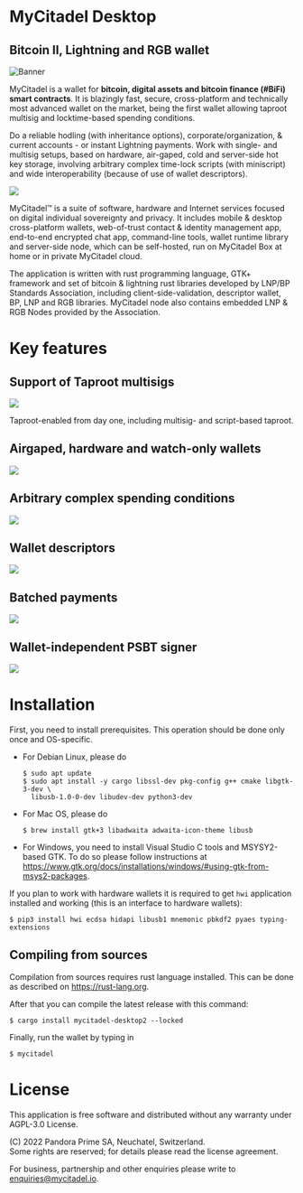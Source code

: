 # MyCitadel Desktop

## Bitcoin II, Lightning and RGB wallet

![Banner](assets/banner.jpg)

MyCitadel is a wallet for **bitcoin, digital assets and bitcoin finance (#BiFi) 
smart contracts**. It is blazingly fast, secure, cross-platform and technically 
most advanced wallet on the market, being the first wallet allowing taproot
multisig and locktime-based spending conditions.

Do a reliable hodling (with inheritance options), corporate/organization, &
current accounts - or instant Lightning payments. Work with single- and 
multisig setups, based on hardware, air-gaped, cold and server-side hot key 
storage, involving arbitrary complex time-lock scripts (with miniscript) and 
wide interoperability (because of use of wallet descriptors). 

![](assets/screenshots/linux/history.png)

MyCitadel™ is a suite of software, hardware and Internet services focused on 
digital individual sovereignty and privacy. It includes mobile &amp; desktop 
cross-platform wallets, web-of-trust contact &amp; identity management app, 
end-to-end encrypted chat app, command-line tools, wallet runtime library and 
server-side node, which can be self-hosted, run on MyCitadel Box at home or in 
private MyCitadel cloud.

The application is written with rust programming language, GTK+ framework and 
set of bitcoin &amp; lightning rust libraries developed by LNP/BP Standards 
Association, including client-side-validation, descriptor wallet, BP, LNP and 
RGB libraries. MyCitadel node also contains embedded LNP &amp; RGB Nodes 
provided by the Association.

# Key features

## Support of Taproot multisigs

![](assets/screenshots/linux/launcher.png)

Taproot-enabled from day one, including multisig- and script-based taproot.

## Airgaped, hardware and watch-only wallets

![](assets/screenshots/linux/signers.png)

## Arbitrary complex spending conditions

![](assets/screenshots/linux/conditions.png)

## Wallet descriptors

![](assets/screenshots/linux/descriptor.png)

## Batched payments

![](assets/screenshots/linux/pay.png)

## Wallet-independent PSBT signer

![](assets/screenshots/linux/psbt.png)


# Installation

First, you need to install prerequisites. This operation should be done only
once and OS-specific.

- For Debian Linux, please do
    ```console
    $ sudo apt update
    $ sudo apt install -y cargo libssl-dev pkg-config g++ cmake libgtk-3-dev \
      libusb-1.0-0-dev libudev-dev python3-dev
    ```

- For Mac OS, please do
    ```console
    $ brew install gtk+3 libadwaita adwaita-icon-theme libusb
    ```

- For Windows, you need to install Visual Studio C tools and MSYSY2-based GTK.
  To do so please follow instructions at
  <https://www.gtk.org/docs/installations/windows/#using-gtk-from-msys2-packages>.

If you plan to work with hardware wallets it is required to get `hwi`
application installed and working (this is an interface to hardware wallets):
```console
$ pip3 install hwi ecdsa hidapi libusb1 mnemonic pbkdf2 pyaes typing-extensions
```

## Compiling from sources

Compilation from sources requires rust language installed. This can be done
as described on <https://rust-lang.org>. 

After that you can compile the latest release with this command:

```console
$ cargo install mycitadel-desktop2 --locked
```

Finally, run the wallet by typing in
```console
$ mycitadel
```

# License

This application is free software and distributed without any warranty under 
AGPL-3.0 License.

(C) 2022 Pandora Prime SA, Neuchatel, Switzerland.<br>
Some rights are reserved; for details please read the license agreement.

For business, partnership and other enquiries please write to 
<enquiries@mycitadel.io>.
